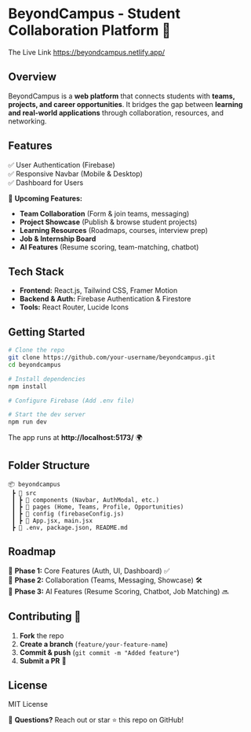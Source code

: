 # BeyondCampus - Student Collaboration Platform 🚀
The Live Link https://beyondcampus.netlify.app/
## Overview
BeyondCampus is a **web platform** that connects students with **teams, projects, and career opportunities**. It bridges the gap between **learning and real-world applications** through collaboration, resources, and networking.

## Features
✅ User Authentication (Firebase)  
✅ Responsive Navbar (Mobile & Desktop)  
✅ Dashboard for Users  

🔹 **Upcoming Features:**  
- **Team Collaboration** (Form & join teams, messaging)  
- **Project Showcase** (Publish & browse student projects)  
- **Learning Resources** (Roadmaps, courses, interview prep)  
- **Job & Internship Board**  
- **AI Features** (Resume scoring, team-matching, chatbot)  

## Tech Stack
- **Frontend:** React.js, Tailwind CSS, Framer Motion
- **Backend & Auth:** Firebase Authentication & Firestore
- **Tools:** React Router, Lucide Icons

## Getting Started
```bash
# Clone the repo
git clone https://github.com/your-username/beyondcampus.git
cd beyondcampus

# Install dependencies
npm install

# Configure Firebase (Add .env file)

# Start the dev server
npm run dev
```
The app runs at **http://localhost:5173/** 🌍

## Folder Structure
```
📦 beyondcampus
 ┣ 📂 src
 ┃ ┣ 📂 components (Navbar, AuthModal, etc.)
 ┃ ┣ 📂 pages (Home, Teams, Profile, Opportunities)
 ┃ ┣ 📂 config (firebaseConfig.js)
 ┃ ┣ 📜 App.jsx, main.jsx
 ┣ 📜 .env, package.json, README.md
```

## Roadmap
🚀 **Phase 1:** Core Features (Auth, UI, Dashboard) ✅  
🚀 **Phase 2:** Collaboration (Teams, Messaging, Showcase) 🛠️  
🚀 **Phase 3:** AI Features (Resume Scoring, Chatbot, Job Matching) 🔜  

## Contributing 🤝
1. **Fork** the repo  
2. **Create a branch** (`feature/your-feature-name`)  
3. **Commit & push** (`git commit -m "Added feature"`)  
4. **Submit a PR** 🎉  

## License
MIT License  

📩 **Questions?** Reach out or star ⭐ this repo on GitHub!

